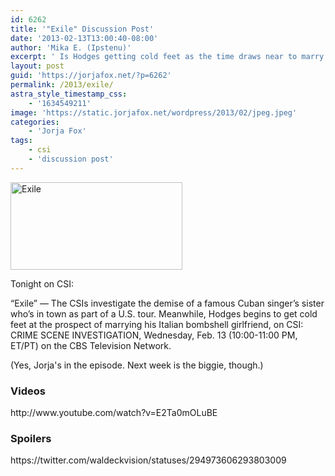 ```yaml
---
id: 6262
title: '"Exile" Discussion Post'
date: '2013-02-13T13:00:40-08:00'
author: 'Mika E. (Ipstenu)'
excerpt: ' Is Hodges getting cold feet as the time draws near to marry his Italian bombshell girlfriend?'
layout: post
guid: 'https://jorjafox.net/?p=6262'
permalink: /2013/exile/
astra_style_timestamp_css:
    - '1634549211'
image: 'https://static.jorjafox.net/wordpress/2013/02/jpeg.jpeg'
categories:
    - 'Jorja Fox'
tags:
    - csi
    - 'discussion post'
---
```


<a href="//static.jorjafox.net/wordpress/2013/02/jpeg.jpeg"><img class="alignleft size-thumbnail wp-image-6263" alt="Exile" src="//static.jorjafox.net/wordpress/2013/02/jpeg-300x200.jpeg" width="275" height="140" /></a>

Tonight on CSI:

“Exile” — The CSIs investigate the demise of a famous Cuban singer’s sister who’s in town as part of a U.S. tour. Meanwhile, Hodges begins to get cold feet at the prospect of marrying his Italian bombshell girlfriend, on CSI: CRIME SCENE INVESTIGATION, Wednesday, Feb. 13 (10:00-11:00 PM, ET/PT) on the CBS Television Network.

(Yes, Jorja's in the episode. Next week is the biggie, though.)
<h3>Videos</h3>
http://www.youtube.com/watch?v=E2Ta0mOLuBE
<h3>Spoilers</h3>
https://twitter.com/waldeckvision/statuses/294973606293803009
